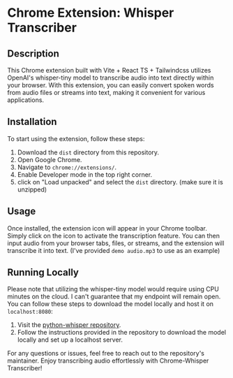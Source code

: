 # Chrome Extension: Whisper Transcriber

## Description
This Chrome extension built with Vite + React TS + Tailwindcss utilizes OpenAI's whisper-tiny model to transcribe audio into text directly within your browser. With this extension, you can easily convert spoken words from audio files or streams into text, making it convenient for various applications.

## Installation
To start using the extension, follow these steps:

1. Download the `dist` directory from this repository.
2. Open Google Chrome.
3. Navigate to `chrome://extensions/`.
4. Enable Developer mode in the top right corner.
5. click on "Load unpacked" and select the `dist` directory. (make sure it is unzipped)

## Usage
Once installed, the extension icon will appear in your Chrome toolbar. Simply click on the icon to activate the transcription feature. You can then input audio from your browser tabs, files, or streams, and the extension will transcribe it into text. (I've provided `demo audio.mp3` to use as an example)

## Running Locally
Please note that utilizing the whisper-tiny model would require using CPU minutes on the cloud. I can't guarantee that my endpoint will remain open. You can follow these steps to download the model locally and host it on `localhost:8080`:

1. Visit the [python-whisper repository](https://github.com/ayrwag/python-whisper).
2. Follow the instructions provided in the repository to download the model locally and set up a localhost server.

For any questions or issues, feel free to reach out to the repository's maintainer. Enjoy transcribing audio effortlessly with Chrome-Whisper Transcriber!
